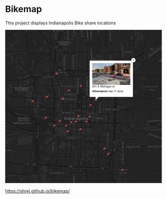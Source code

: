 # Bikemap
This project displays Indianapolis Bike share locations

![Bike Map Screenshot](https://raw.githubusercontent.com/shrej/bikemap/master/bikeshare.png "Bikeshare Map for Indy")

https://shrej.github.io/bikemap/
